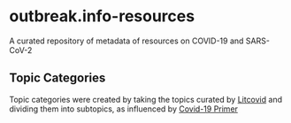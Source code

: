 # outbreak.info-resources
A curated repository of metadata of resources on COVID-19 and SARS-CoV-2

## Topic Categories
Topic categories were created by taking the topics curated by [Litcovid](https://www.ncbi.nlm.nih.gov/research/coronavirus/) and dividing them into subtopics, as influenced by [Covid-19 Primer](https://covid19primer.com/topics)
